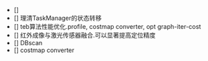 - [] 
- [] 理清TaskManager的状态转移
- [] teb算法性能优化.profile, costmap converter, opt graph-iter-cost
- [] 红外成像与激光传感器融合.可以显著提高定位精度
- [] DBscan
- [] costmap converter